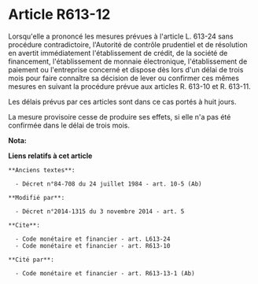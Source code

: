 # Article R613-12

Lorsqu'elle a prononcé les mesures prévues à l'article L. 613-24 sans procédure contradictoire, l'Autorité de contrôle
prudentiel et de résolution en avertit immédiatement     l'établissement de crédit, de la société de financement,
l'établissement de monnaie électronique, l'établissement de paiement ou l'entreprise concerné et dispose dès lors d'un délai
de trois mois pour faire connaître sa décision de lever ou confirmer ces mêmes mesures en suivant la procédure prévue aux
articles R. 613-10 et R. 613-11. 

Les délais prévus par ces articles sont dans ce cas portés à huit jours. 

La mesure provisoire cesse de produire ses effets, si elle n'a pas été confirmée dans le délai de trois mois.

**Nota:**



**Liens relatifs à cet article**

	**Anciens textes**:

	  - Décret n°84-708 du 24 juillet 1984 - art. 10-5 (Ab)

	**Modifié par**:

	  - Décret n°2014-1315 du 3 novembre 2014 - art. 5

	**Cite**:

	  - Code monétaire et financier - art. L613-24
	  - Code monétaire et financier - art. R613-10

	**Cité par**:

	  - Code monétaire et financier - art. R613-13-1 (Ab)

